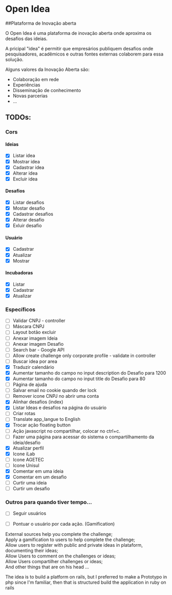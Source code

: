 # Open Idea

##Plataforma de Inovação aberta

O Open Idea é uma plataforma de inovação aberta onde aproxima os desafios das ideias.<br>

A pricipal "idea" é permitir que empresários publiquem desafios onde pesquisadores, acadêmicos e outras fontes externas colaborem para essa solução.<br>

Alguns valores da Inovação Aberta são:
* Colaboração em rede
* Experiências
* Disseminação de conhecimento
* Novas parcerias
* ...

## TODOs:

### Cors

#### Ideias
- [x] Listar idea
- [x] Mostrar idea
- [x] Cadastrar idea
- [x] Alterar idea
- [x] Excluir idea

#### Desafios
- [x] Listar desafios
- [x] Mostar desafio
- [x] Cadastrar desafios
- [x] Alterar desafio
- [x] Exluir desafio

#### Usuário
- [x] Cadastrar
- [x] Atualizar
- [x] Mostrar

#### Incubadoras
- [x] Listar
- [x] Cadastrar
- [x] Atualizar

### Específicos
- [ ] Validar CNPJ - controller
- [ ] Máscara CNPJ
- [ ] Layout botão excluir
- [ ] Anexar imagem Ideia
- [ ] Anexar imagem Desafio
- [ ] Search bar - Google API
- [ ] Allow create challenge only corporate profile - validate in controller
- [ ] Buscar idea por area
- [x] Traduzir calendário
- [x] Aumentar tamanho do campo no input description do Desafio para 1200
- [x] Aumentar tamanho do campo no input title do Desafio para 80
- [ ] Página de ajuda
- [ ] Salvar email no cookie quando der lock
- [ ] Remover icone CNPJ no abrir uma conta
- [x] Alinhar desafios (index)
- [x] Listar Ideas e desafios na página do usuário
- [ ] Criar rotas
- [ ] Translate app_langue to English
- [x] Trocar ação floating button
- [ ] Ação javascript no compartilhar, colocar no ctrl+c.
- [ ] Fazer uma página para acessar do sistema o compartilhamento da ideia/desafio
- [x] Atualizar perfil
- [x] Icone iLab
- [ ] Icone AGETEC
- [ ] Icone Unisul
- [x] Comentar em uma ideia
- [x] Comentar em um desafio
- [ ] Curtir uma ideia
- [ ] Curtir um desafio

### Outros para quando tiver tempo...
- [ ] Seguir usuários
- [ ] Pontuar o usuário por cada ação. (Gamification)


External sources help you complete the challenge;<br>
Apply a gamification to users to help complete the challenge;<br>
Allow users to register with public and private ideas in plataform, documenting their ideas;<br>
Allow Users to comment on the challenges or ideas;<br>
Allow Users compartilher challenges or ideas;<br>
And other things that are on his head ...<br>

The idea is to build a platform on rails, but I preferred to make a Prototypo in php since I'm familiar, then that is structured build the application in ruby on rails
